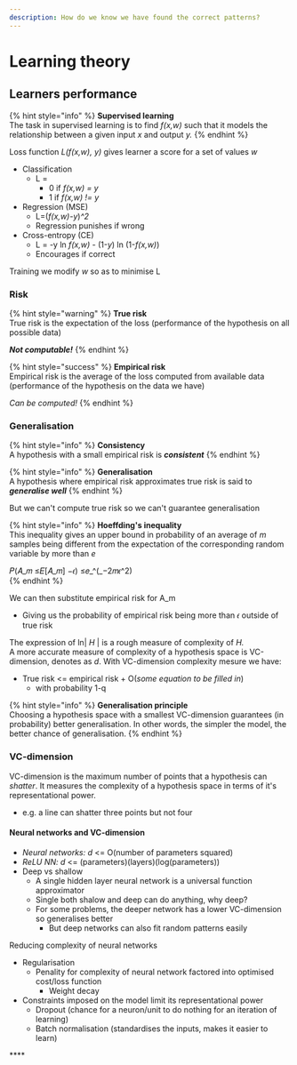 ```yaml
---
description: How do we know we have found the correct patterns?
---
```


# Learning theory

## Learners performance

{% hint style="info" %}
**Supervised learning**  
The task in supervised learning is to find _f\(x,w\)_ such that it models the relationship between a given input _x_ and output _y._
{% endhint %}

Loss function _L\(f\(x,w\), y\)_ gives learner a score for a set of values _w_

* Classification 
  * L =
    * 0 if _f\(x,w\) = y_
    * 1 if _f\(x,w\) != y_
* Regression \(MSE\)
  * L=\(_f\(x,w\)-y_\)_^2_
  * Regression punishes if wrong
* Cross-entropy \(CE\)
  * L = -y ln _f\(x,w\)_ - \(1-_y_\) ln \(1-_f\(x,w\)_\)
  * Encourages if correct



Training we modify _w_ so as to minimise L

### Risk

{% hint style="warning" %}
**True risk**  
True risk is the expectation of the loss \(performance of the hypothesis on all possible data\)

_**Not computable!**_
{% endhint %}

{% hint style="success" %}
**Empirical risk**  
Empirical risk is the average of the loss computed from available data \(performance of the hypothesis on the data we have\)

_Can be computed!_
{% endhint %}

### Generalisation

{% hint style="info" %}
**Consistency**  
A hypothesis with a small empirical risk is _**consistent**_
{% endhint %}

{% hint style="info" %}
**Generalisation**  
A hypothesis where empirical risk approximates true risk is said to _**generalise well**_
{% endhint %}

But we can't compute true risk so we can't guarantee generalisation

{% hint style="info" %}
**Hoeffding's inequality**  
This inequality gives an upper bound in probability of an average of _m_ samples being different from the expectation of the corresponding random variable by more than _e_

𝑃\(𝐴\_𝑚 ≤𝐸\[𝐴\_𝑚\] −𝜖\) ≤𝑒_^\(_−2𝑚𝜖^2\)  
{% endhint %}

We can then substitute empirical risk for A\_m

* Giving us the probability of empirical risk being more than 𝜖 outside of true risk

The expression of ln\| _H_ \| is a rough measure of complexity of _H._  
A more accurate measure of complexity of a hypothesis space is VC-dimension, denotes as _d_. With VC-dimension complexity mesure we have:

* True risk &lt;= empirical risk + O\(_some equation to be filled in_\)
  * with probability 1-q

{% hint style="info" %}
**Generalisation principle**  
Choosing a hypothesis space with a smallest VC-dimension guarantees \(in probability\) better generalisation. In other words, the simpler the model, the better chance of generalisation.
{% endhint %}

### VC-dimension

VC-dimension is the maximum number of points that a hypothesis can _shatter_. It measures the complexity of a hypothesis space in terms of it's representational power.

* e.g. a line can shatter three points but not four

#### Neural networks and VC-dimension

* _Neural networks: d_ &lt;= O\(number of parameters squared\)
* _ReLU NN: d_ &lt;= \(parameters\)\(layers\)\(log\(parameters\)\)
* Deep vs shallow
  * A single hidden layer neural network is a universal function approximator
  * Single both shalow and deep can do anything, why deep?
  * For some problems, the deeper network has a lower VC-dimension so generalises better
    * But deep networks can also fit random patterns easily

Reducing complexity of neural networks

* Regularisation
  * Penality for complexity of neural network factored into optimised cost/loss function
    * Weight decay
* Constraints imposed on the model limit its representational power
  * Dropout \(chance for a neuron/unit to do nothing for an iteration of learning\)
  * Batch normalisation \(standardises the inputs, makes it easier to learn\)

\*\*\*\*





